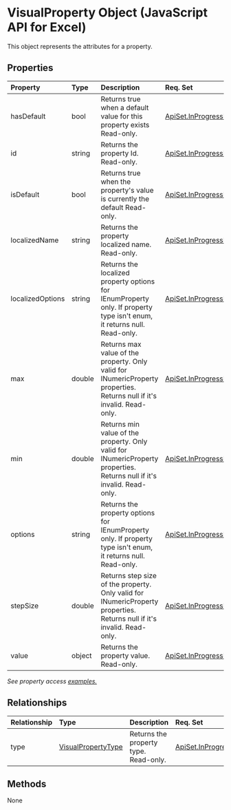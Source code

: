 # VisualProperty Object (JavaScript API for Excel)

This object represents the attributes for a property.

## Properties

| Property	   | Type	|Description| Req. Set|
|:---------------|:--------|:----------|:----|
|hasDefault|bool|Returns true when a default value for this property exists Read-only.|[ApiSet.InProgressFeatures.BiplatVisual](../requirement-sets/excel-api-requirement-sets.md)|
|id|string|Returns the property Id. Read-only.|[ApiSet.InProgressFeatures.BiplatVisual](../requirement-sets/excel-api-requirement-sets.md)|
|isDefault|bool|Returns true when the property's value is currently the default Read-only.|[ApiSet.InProgressFeatures.BiplatVisual](../requirement-sets/excel-api-requirement-sets.md)|
|localizedName|string|Returns the property localized name. Read-only.|[ApiSet.InProgressFeatures.BiplatVisual](../requirement-sets/excel-api-requirement-sets.md)|
|localizedOptions|string|Returns the localized property options for IEnumProperty only. If property type isn't enum, it returns null. Read-only.|[ApiSet.InProgressFeatures.BiplatVisual](../requirement-sets/excel-api-requirement-sets.md)|
|max|double|Returns max value of the property. Only valid for INumericProperty properties. Returns null if it's invalid. Read-only.|[ApiSet.InProgressFeatures.BiplatVisual](../requirement-sets/excel-api-requirement-sets.md)|
|min|double|Returns min value of the property. Only valid for INumericProperty properties. Returns null if it's invalid. Read-only.|[ApiSet.InProgressFeatures.BiplatVisual](../requirement-sets/excel-api-requirement-sets.md)|
|options|string|Returns the property options for IEnumProperty only. If property type isn't enum, it returns null. Read-only.|[ApiSet.InProgressFeatures.BiplatVisual](../requirement-sets/excel-api-requirement-sets.md)|
|stepSize|double|Returns step size of the property. Only valid for INumericProperty properties. Returns null if it's invalid. Read-only.|[ApiSet.InProgressFeatures.BiplatVisual](../requirement-sets/excel-api-requirement-sets.md)|
|value|object|Returns the property value. Read-only.|[ApiSet.InProgressFeatures.BiplatVisual](../requirement-sets/excel-api-requirement-sets.md)|

_See property access [examples.](#property-access-examples)_

## Relationships
| Relationship | Type	|Description| Req. Set|
|:---------------|:--------|:----------|:----|
|type|[VisualPropertyType](visualpropertytype.md)|Returns the property type. Read-only.|[ApiSet.InProgressFeatures.BiplatVisual](../requirement-sets/excel-api-requirement-sets.md)|

## Methods
None

